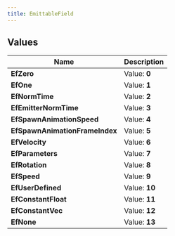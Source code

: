 ```yaml
---
title: EmittableField
---
```


## Values
| Name | Description |
| ---- | ----------- |
| **EfZero** | Value: **0** |
| **EfOne** | Value: **1** |
| **EfNormTime** | Value: **2** |
| **EfEmitterNormTime** | Value: **3** |
| **EfSpawnAnimationSpeed** | Value: **4** |
| **EfSpawnAnimationFrameIndex** | Value: **5** |
| **EfVelocity** | Value: **6** |
| **EfParameters** | Value: **7** |
| **EfRotation** | Value: **8** |
| **EfSpeed** | Value: **9** |
| **EfUserDefined** | Value: **10** |
| **EfConstantFloat** | Value: **11** |
| **EfConstantVec** | Value: **12** |
| **EfNone** | Value: **13** |

